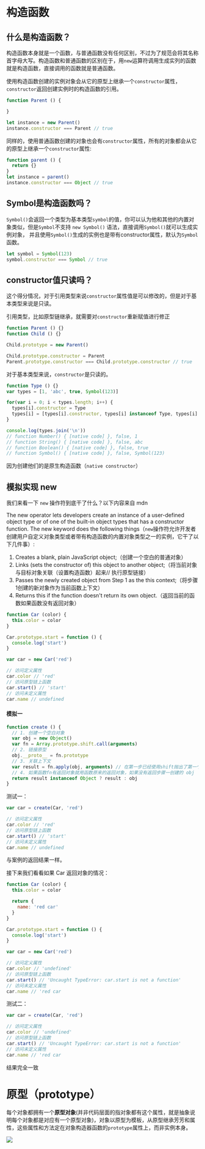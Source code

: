 # 构造函数

## 什么是构造函数？

构造函数本身就是一个函数，与普通函数没有任何区别，不过为了规范会将其名称首字母大写。构造函数和普通函数的区别在于，用`new`运算符调用生成实列的函数就是构造函数，直接调用的函数就是普通函数。

使用构造函数创建的实例对象会从它的原型上继承一个`constructor`属性，`constructor`返回创建实例时的构造函数的引用。

```js
function Parent () {

}

let instance = new Parent()
instance.constructor === Parent // true
```

同样的，使用普通函数创建的对象也会有`constructor`属性，所有的对象都会从它的原型上继承一个`constructor`属性:

```js
function parent () {
  return {}
}
let instance = parent()
instance.constructor === Object // true
```

## Symbol是构造函数吗？

`Symbol()`会返回一个类型为基本类型`symbol`的值，你可以认为他和其他的内置对象类似，但是`Symbol`不支持 `new Symbol()` 语法，直接调用`Symbol()`就可以生成实例对象，
并且使用`Symbol()`生成的实例也是带有constructor属性，默认为`Symbol`函数。

```js
let symbol = Symbol(123)
symbol.constructor === Symbol // true
```

## constructor值只读吗？

这个得分情况，对于引用类型来说`constructor`属性值是可以修改的，但是对于基本类型来说是只读。

引用类型，比如原型链继承，就需要对`constructor`重新赋值进行修正

```js
function Parent () {}
function Child () {}

Child.prototype = new Parent()

Child.prototype.constructor = Parent
Parent.prototype.constructor === Child.prototype.constructor // true
```

对于基本类型来说，`constructor`是只读的。

```js
function Type () {}
var types = [1, 'abc', true, Symbol(123)]

for(var i = 0; i < types.length; i++) {
  types[i].constructor = Type
  types[i] = [types[i].constructor, types[i] instanceof Type, types[i].toString()]
}

console.log(types.join('\n'))
// function Number() { [native code] }, false, 1
// function String() { [native code] }, false, abc
// function Boolean() { [native code] }, false, true
// function Symbol() { [native code] }, false, Symbol(123)
```
因为创建他们的是原生构造函数（`native constructor`）

## 模拟实现 new 

我们来看一下 `new` 操作符到底干了什么？以下内容来自 mdn

The new operator lets developers create an instance of a user-defined object type or of one of the built-in object types that has a constructor function. The new keyword does the following things（`new`操作符允许开发者创建用户自定义对象类型或者带有构造函数的内置对象类型之一的实例，它干了以下几件事）:

1. Creates a blank, plain JavaScript object;（创建一个空白的普通对象）
2. Links (sets the constructor of) this object to another object;（将当前对象与目标对象关联（设置构造函数）起来// 执行原型链接）
3. Passes the newly created object from Step 1 as the this context;（将步骤1创建的新对象作为当前函数上下文）
4. Returns this if the function doesn't return its own object.（返回当前的函数如果函数没有返回对象）


```js
function Car (color) {
  this.color = color
}

Car.prototype.start = function () {
  console.log('start')
}

var car = new Car('red')

// 访问定义属性
car.color // 'red'
// 访问原型链上函数
car.start() // 'start'
// 访问未定义属性
car.name // undefined
```

#### 模拟一

```js
function create () {
  // 1. 创建一个空白对象
  var obj = new Object()
  var fn = Array.prototype.shift.call(arguments)
  // 2. 链接原型
  obj.__proto__ = fn.prototype
  // 3. 关联上下文
  var result = fn.apply(obj, arguments) // 在第一步已经使用shift抛出了第一个值，剩下的都是需要的参数
  // 4. 如果函数fn有返回对象就用函数原来的返回对象，如果没有返回步骤一创建的 obj
  return result instanceof Object ? result : obj
}
```
测试一：

```js
var car = create(Car, 'red')

// 访问定义属性
car.color // 'red'
// 访问原型链上函数
car.start() // 'start'
// 访问未定义属性
car.name // undefined
```

与案例的返回结果一样。

接下来我们看看如果 Car 返回对象的情况：

```js
function Car (color) {
  this.color = color

  return {
    name: 'red car'
  }
}

Car.prototype.start = function () {
  console.log('start')
}

var car = new Car('red')

// 访问定义属性
car.color // 'undefined'
// 访问原型链上函数
car.start() // 'Uncaught TypeError: car.start is not a function'
// 访问未定义属性
car.name // 'red car
```

测试二：

```js
var car = create(Car, 'red')

// 访问定义属性
car.color // 'undefined'
// 访问原型链上函数
car.start() // 'Uncaught TypeError: car.start is not a function'
// 访问未定义属性
car.name // 'red car
```

结果完全一致

# 原型（prototype）

每个对象都拥有一个**原型对象**(并非代码层面的指对象都有这个属性，就是抽象说明每个对象都是对应有一个原型对象)，对象以原型为模板，从原型继承芳芳和属性，这些属性和方法定在对象构造器函数的`prototype`属性上，而非实例本身。

![](./1.png)



